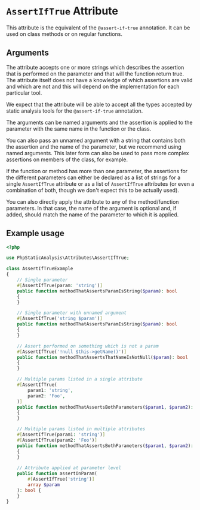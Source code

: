 # `AssertIfTrue` Attribute

This attribute is the equivalent of the `@assert-if-true` annotation. It can be used on class methods or on regular functions.

## Arguments

The attribute accepts one or more strings which describes the assertion that is performed on the parameter and that will the function return true. The attribute itself does not have a knowledge of which assertions are valid and which are not and this will depend on the implementation for each particular tool.

We expect that the attribute will be able to accept all the types accepted by static analysis tools for the `@assert-if-true` annotation.

The arguments can be named arguments and the assertion is applied to the parameter with the same name in the function or the class.

You can also pass an unnamed argument with a string that contains both the assertion and the name of the parameter, but we recommend using named arguments. This later form can also be used to pass more complex assertions on members of the class, for example.

If the function or method has more than one parameter, the assertions for the different parameters can either be declared as a list of strings for a single `AssertIfTrue` attribute or as a list of `AssertIfTrue` attributes (or even a combination of both, though we don't expect this to be actually used).

You can also directly apply the attribute to any of the method/function parameters. In that case, the name of the argument is optional and, if added, should match the name of the parameter to which it is applied.

## Example usage

```php
<?php

use PhpStaticAnalysis\Attributes\AssertIfTrue;

class AssertIfTrueExample
{
    // Single parameter
    #[AssertIfTrue(param: 'string')]
    public function methodThatAssertsParamIsString($param): bool
    {
    }

    // Single parameter with unnamed argument
    #[AssertIfTrue('string $param')]
    public function methodThatAssertsParamIsString($param): bool
    {
    }

    // Assert performed on something which is not a param
    #[AssertIfTrue('!null $this->getName()')]
    public function methodThatAssertsThatNameIsNotNull($param): bool
    {
    }

    // Multiple params listed in a single attribute
    #[AssertIfTrue(
        param1: 'string',
        param2: 'Foo',
    )]
    public function methodThatAssertsBothParameters($param1, $param2): bool
    {
    }

    // Multiple params listed in multiple attributes
    #[AssertIfTrue(param1: 'string')]
    #[AssertIfTrue(param2: 'Foo')]
    public function methodThatAssertsBothParameters($param1, $param2): bool
    {
    }
    
    // Attribute applied at parameter level
    public function assertOnParam(
        #[AssertIfTrue('string')]
        array $param
    ): bool {
    }
}
```
